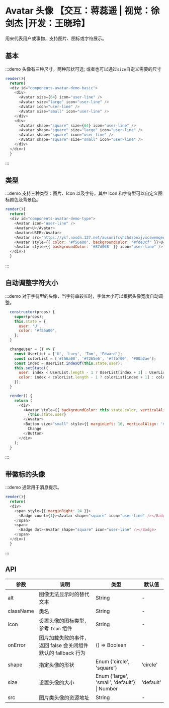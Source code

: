 # Avatar 头像 【交互：蒋蕊遥 | 视觉：徐剑杰 |开发：王晓玲】

用来代表用户或事物，支持图片、图标或字符展示。


## 基本

:::demo 头像有三种尺寸，两种形状可选; 或者也可以通过`size`自定义需要的尺寸

```js
render(){
  return(
  <div id="components-avatar-demo-basic">
    <div>
      <Avatar size={64} icon="user-line" />
      <Avatar size="large" icon="user-line" />
      <Avatar icon="user-line" />
      <Avatar size="small" icon="user-line" />
    </div>
    <div>
      <Avatar shape="square" size={64} icon="user-line" />
      <Avatar shape="square" size="large" icon="user-line" />
      <Avatar shape="square" icon="user-line" />
      <Avatar shape="square" size="small" icon="user-line" />
    </div>
  </div>)
  }
```
:::

<style>
#components-avatar-demo-basic .fishd-avatar {
  margin-top: 16px;
  margin-right: 16px;
}
</style>

## 类型

:::demo 支持三种类型：图片、Icon 以及字符，其中 Icon 和字符型可以自定义图标颜色及背景色。

```js
render(){
  return(
  <div id="components-avatar-demo-type">
    <Avatar icon="user-line" />
    <Avatar>U</Avatar>
    <Avatar>USER</Avatar>
    <Avatar src="https://ysf.nosdn.127.net/ausunifcvhchdzbexjvxcswemqeojqdf" />
    <Avatar style={{ color: '#f56a00', backgroundColor: '#fde3cf' }}>U</Avatar>
    <Avatar style={{ backgroundColor: '#87d068' }} icon="user-line" />
  </div>)
  }
```
:::

<style>
#components-avatar-demo-type .fishd-avatar {
  margin-top: 16px;
  margin-right: 16px;
}
</style>

## 自动调整字符大小

:::demo 对于字符型的头像，当字符串较长时，字体大小可以根据头像宽度自动调整。

```js
  constructor(props) {
    super(props);
    this.state = {
      user: 'U',
      color: '#f56a00',
    };
  }

  changeUser = () => {
    const UserList = ['U', 'Lucy', 'Tom', 'Edward'];
    const colorList = ['#f56a00', '#7265e6', '#ffbf00', '#00a2ae'];
    const index = UserList.indexOf(this.state.user);
    this.setState({
      user: index < UserList.length - 1 ? UserList[index + 1] : UserList[0],
      color: index < colorList.length - 1 ? colorList[index + 1] : colorList[0],
    });
  }

  render() {
    return (
      <div>
        <Avatar style={{ backgroundColor: this.state.color, verticalAlign: 'middle' }} size="large">
          {this.state.user}
        </Avatar>
        <Button size="small" style={{ marginLeft: 16, verticalAlign: 'middle' }} onClick={this.changeUser}>
          Change
        </Button>
      </div>
    );
  }
```

:::

## 带徽标的头像

:::demo 通常用于消息提示。

```js
render(){
  return(
  <div>
    <span style={{ marginRight: 24 }}>
      <Badge count={1}><Avatar shape="square" icon="user-line" /></Badge>
    </span>
    <span>
      <Badge dot><Avatar shape="square" icon="user-line" /></Badge>
    </span>
  </div>)
  }
```
:::

## API

| 参数 | 说明 | 类型 | 默认值 |
| --- | --- | --- | --- |
| alt | 图像无法显示时的替代文本 | String | - |
| className | 类名 | String | - |
| icon | 设置头像的图标类型，参考 `Icon` 组件 | String | - |
| onError | 图片加载失败的事件，返回 false 会关闭组件默认的 fallback 行为 | () => Boolean | - |
| shape | 指定头像的形状 | Enum {'circle', 'square'} | 'circle' |
| size | 设置头像的大小 | Enum {'large', 'small', 'default'} \| Number | 'default' |
| src | 图片类头像的资源地址 | String | - |
